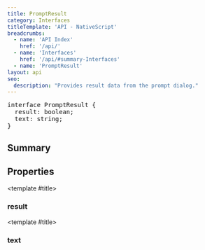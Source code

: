 ```yaml
---
title: PromptResult
category: Interfaces
titleTemplate: 'API - NativeScript'
breadcrumbs: 
  - name: 'API Index'
    href: '/api/'
  - name: 'Interfaces'
    href: '/api/#summary-Interfaces'
  - name: 'PromptResult'
layout: api
seo:
  description: "Provides result data from the prompt dialog."
---
```


<!-- This page is auto generated, do not edit manually. -->
<!-- Run "yarn generate:api-docs" to regenerate -->

<script setup lang="ts">
  import { provide } from "vue";
  import API_DATA from "./PromptResult.data.json";
  
  provide('API_DATA', API_DATA);
</script>

<APIRefHierarchy v-once />

<pre class="not-prose [&_a]:text-blue-400 [&_a]:no-underline">interface PromptResult {
  result: boolean;
  text: string;
}</pre>

<APIRefComment commentBase64="eyJibG9ja1RhZ3MiOltdLCJtb2RpZmllclRhZ3MiOnt9LCJzdW1tYXJ5IjpbeyJraW5kIjoidGV4dCIsInRleHQiOiJQcm92aWRlcyByZXN1bHQgZGF0YSBmcm9tIHRoZSBwcm9tcHQgZGlhbG9nLiJ9XX0=" v-once />

## <Heading ignore>Summary</Heading>

<APIRefSummary v-once />

## Properties

<div class="">

<APIRef for="12993" v-once>

<template #title>

### result

</template>

</APIRef>

</div>

<div class="">

<APIRef for="12994" v-once>

<template #title>

### text

</template>

</APIRef>

</div>
